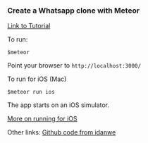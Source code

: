 ### Create a Whatsapp clone with Meteor

[Link to Tutorial](http://www.angular-meteor.com/tutorials/whatsapp/meteor/bootstrapping)

To run: 
```
$meteor
```
Point your browser to `http://localhost:3000/`

To run for iOS (Mac)
```
$meteor run ios
```
The app starts on an iOS simulator.

[More on running for iOS](https://www.meteor.com/tutorials/blaze/running-on-mobile)

Other links: 
[Github code from idanwe](https://github.com/idanwe/meteor-whatsapp)

